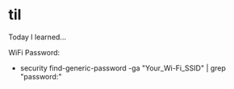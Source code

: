 # til
Today I learned...

WiFi Password:
* security find-generic-password -ga "Your_Wi-Fi_SSID" | grep "password:"

